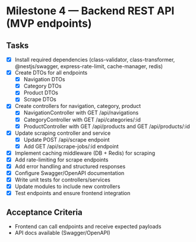 # Milestone 4 — Backend REST API (MVP endpoints)

## Tasks
- [x] Install required dependencies (class-validator, class-transformer, @nestjs/swagger, express-rate-limit, cache-manager, redis)
- [x] Create DTOs for all endpoints
  - [x] Navigation DTOs
  - [x] Category DTOs
  - [x] Product DTOs
  - [x] Scrape DTOs
- [x] Create controllers for navigation, category, product
  - [x] NavigationController with GET /api/navigations
  - [x] CategoryController with GET /api/categories/:id
  - [x] ProductController with GET /api/products and GET /api/products/:id
- [x] Update scraping controller and service
  - [x] Update POST /api/scrape endpoint
  - [x] Add GET /api/scrape-jobs/:id endpoint
- [x] Implement caching middleware (DB + Redis) for scraping
- [x] Add rate-limiting for scrape endpoints
- [x] Add error handling and structured responses
- [x] Configure Swagger/OpenAPI documentation
- [x] Write unit tests for controllers/services
- [x] Update modules to include new controllers
- [x] Test endpoints and ensure frontend integration

## Acceptance Criteria
- Frontend can call endpoints and receive expected payloads
- API docs available (Swagger/OpenAPI)

